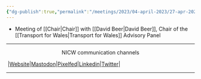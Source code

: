 ```yaml
---
{"dg-publish":true,"permalink":"/meetings/2023/04-april-2023/27-apr-2023/"}
---
```


- Meeting of [[Chair\|Chair]] with [[David Beer\|David Beer]], Chair of the [[Transport for Wales\|Transport for Wales]] Advisory Panel

***
<p style="text-align: center;">NICW communication channels</p>

󠁧 |[Website](https://nationalinfrastructurecommission.wales)|[Mastodon](https://toot.wales/@NICW)|[Pixelfed](https://pix.toot.wales/NICW)|[Linkedin](https://www.linkedin.com/company/26268509/)|[Twitter](https://twitter.com/InfraCommCymru)|
***
